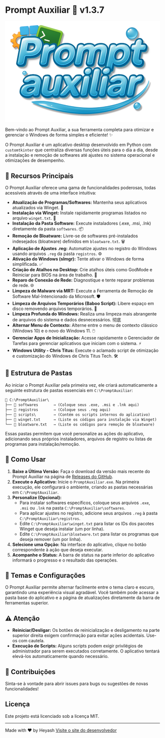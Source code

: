 # Prompt Auxiliar 🤖 v1.3.7

![Prompt Auxiliar Banner](https://raw.githubusercontent.com/luanwolf/PromptAuxiliar/main/imagens/logo.png)

Bem-vindo ao Prompt Auxiliar, a sua ferramenta completa para otimizar e gerenciar o Windows de forma simples e eficiente! ✨

O Prompt Auxiliar é um aplicativo desktop desenvolvido em Python com `customtkinter` que centraliza diversas funções úteis para o dia a dia, desde a instalação e remoção de softwares até ajustes no sistema operacional e otimizações de desempenho.

## 🌟 Recursos Principais

O Prompt Auxiliar oferece uma gama de funcionalidades poderosas, todas acessíveis através de uma interface intuitiva:

* **Atualização de Programas/Softwares:** Mantenha seus aplicativos atualizados via Winget. 🔄
* **Instalação via Winget:** Instale rapidamente programas listados no arquivo `winget.txt`. 🚀
* **Instalação da Pasta Software:** Execute instaladores (.exe, .msi, .lnk) diretamente da pasta `softwares`. 📦
* **Remoção de Bloatware:** Livre-se de softwares pré-instalados indesejados (bloatware) definidos em `bloatware.txt`. 🗑️
* **Aplicação de Ajustes .reg:** Automatize ajustes no registro do Windows usando arquivos `.reg` da pasta `registros`. ⚙️
* **Ativação do Windows (slmgr):** Tente ativar o Windows de forma simplificada. ✅
* **Criação de Atalhos no Desktop:** Crie atalhos úteis como GodMode e Reiniciar para BIOS na área de trabalho. 🔗
* **Reparo de Conexão de Rede:** Diagnostique e tente reparar problemas de rede. 🌐
* **Limpeza de Malware via MRT:** Execute a Ferramenta de Remoção de Software Mal-Intencionado da Microsoft. 🛡️
* **Limpeza de Arquivos Temporários (Baboo Script):** Libere espaço em disco removendo arquivos temporários. 🧹
* **Limpeza Profunda do Windows:** Realiza uma limpeza mais abrangente de arquivos do sistema e dados desnecessários. 彻底
* **Alternar Menu de Contexto:** Alterne entre o menu de contexto clássico (Windows 10) e o novo do Windows 11. 🖱️
* **Gerenciar Apps de Inicialização:** Acesse rapidamente o Gerenciador de Tarefas para gerenciar aplicativos que iniciam com o sistema. ⚡
* **Windows Utility - Chris Titus:** Execute o aclamado script de otimização e customização do Windows de Chris Titus Tech. 🛠️

## 📁 Estrutura de Pastas

Ao iniciar o Prompt Auxiliar pela primeira vez, ele criará automaticamente a seguinte estrutura de pastas essenciais em `C:\PromptAuxiliar`:

```plaintext
📂 C:\PromptAuxiliar\
├── 📂 softwares       → (Coloque seus .exe, .msi e .lnk aqui)
├── 📂 registros       → (Coloque seus .reg aqui)
├── 📂 scripts\        → (Contém os scripts internos do aplicativo)
├── 📄 winget.txt      → (Liste os códigos para instalação via Winget)
└── 📄 bloatware.txt   → (Liste os códigos para remoção de bloatware)
```

Essas pastas permitem que você personalize as ações do aplicativo, adicionando seus próprios instaladores, arquivos de registro ou listas de programas para instalação/remoção.

## 🚀 Como Usar

1.  **Baixe a Última Versão:** Faça o download da versão mais recente do Prompt Auxiliar na página de [Releases do GitHub](https://github.com/luanwolf/PromptAuxiliar/releases/tag/Prompt).
2.  **Execute o Aplicativo:** Inicie o `PromptAuxiliar.exe`. Na primeira execução, ele configurará o ambiente, criando as pastas necessárias em `C:\PromptAuxiliar`.
3.  **Personalize (Opcional):**
    * Para instalar softwares específicos, coloque seus arquivos `.exe`, `.msi` ou `.lnk` na pasta `C:\PromptAuxiliar\softwares`.
    * Para aplicar ajustes no registro, adicione seus arquivos `.reg` à pasta `C:\PromptAuxiliar\registros`.
    * Edite `C:\PromptAuxiliar\winget.txt` para listar os IDs dos pacotes Winget que deseja instalar (um por linha).
    * Edite `C:\PromptAuxiliar\bloatware.txt` para listar os programas que deseja remover (um por linha).
4.  **Selecione uma Opção:** Na interface do aplicativo, clique no botão correspondente à ação que deseja executar.
5.  **Acompanhe o Status:** A barra de status na parte inferior do aplicativo informará o progresso e o resultado das operações.

## 🎨 Temas e Configurações

O Prompt Auxiliar permite alternar facilmente entre o tema claro e escuro, garantindo uma experiência visual agradável. Você também pode acessar a pasta base do aplicativo e a página de atualizações diretamente da barra de ferramentas superior.

## ⚠️ Atenção

* **Reiniciar/Desligar:** Os botões de reinicialização e desligamento na parte superior direita exigem confirmação para evitar ações acidentais. Use-os com cautela.
* **Execução de Scripts:** Alguns scripts podem exigir privilégios de administrador para serem executados corretamente. O aplicativo tentará elevá-los automaticamente quando necessário.

## 🤝 Contribuições

Sinta-se à vontade para abrir issues para bugs ou sugestões de novas funcionalidades!

## Licença

Este projeto está licenciado sob a licença MIT.

---

Made with ❤️ by Heyash
[Visite o site do desenvolvedor](https://heyash.vercel.app/)
